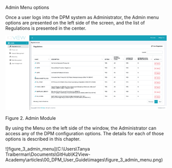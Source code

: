 

Admin Menu options

Once a user logs into the DPM system as Administrator, the Admin menu options are presented on the left side of the screen, and the list of Regulations is presented in the center. 

 ![](images/figure_2_admin_module.png)                              

Figure 2. Admin Module

By using the Menu on the left side of the window, the Administrator can access any of the DPM configuration options. The details for each of those options is described in this chapter.



![figure_3_admin_menu](C:\Users\Tanya Traiberman\Documents\GitHub\K2View-Academy\articles\00_DPM_User_Guide\images\figure_3_admin_menu.png)
